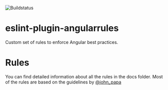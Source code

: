 ![Buildstatus](https://img.shields.io/badge/build-failed-red.png)

# eslint-plugin-angularrules
Custom set of rules to enforce Angular best practices.

Rules
========
You can find detailed information about all the rules in the docs folder.
Most of the rules are based on the guidelines by [@john_papa](https://github.com/johnpapa/angularjs-styleguide)
